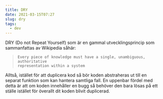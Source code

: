 ```yaml
---
title: DRY
date: 2021-03-15T07:27
slug: dry
tags: 
  - dev
---
```


DRY (Do not Repeat Yourself) som är en gammal utvecklingsprincip som
sammanfattas av Wikipedia såhär:

>     Every piece of knowledge must have a single, unambiguous, authoritative
>     representation within a system

Alltså, istället för att duplicera kod så bör koden abstraheras ut till en
separat funktion som kan hantera samtliga fall. En uppenbar fördel med detta är att om
koden innehåller en bugg så behöver den bara lösas på ett ställe istället för
överallt dit koden blivit duplicerad.
